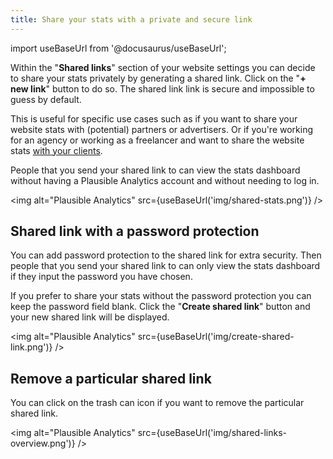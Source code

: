 ```yaml
---
title: Share your stats with a private and secure link
---
```


import useBaseUrl from '@docusaurus/useBaseUrl';

Within the "**Shared links**" section of your website settings you can decide to share your stats privately by generating a shared link. Click on the "**+ new link**" button to do so. The shared link link is secure and impossible to guess by default. 

This is useful for specific use cases such as if you want to share your website stats with (potential) partners or advertisers. Or if you're working for an agency or working as a freelancer and want to share the website stats [with your clients](https://plausible.io/for-freelancers-agencies).

People that you send your shared link to can view the stats dashboard without having a Plausible Analytics account and without needing to log in.

<img alt="Plausible Analytics" src={useBaseUrl('img/shared-stats.png')} />

## Shared link with a password protection

You can add password protection to the shared link for extra security. Then people that you send your shared link to can only view the stats dashboard if they input the password you have chosen.

If you prefer to share your stats without the password protection you can keep the password field blank. Click the "**Create shared link**" button and your new shared link will be displayed.

<img alt="Plausible Analytics" src={useBaseUrl('img/create-shared-link.png')} />

## Remove a particular shared link

You can click on the trash can icon if you want to remove the particular shared link.

<img alt="Plausible Analytics" src={useBaseUrl('img/shared-links-overview.png')} />
